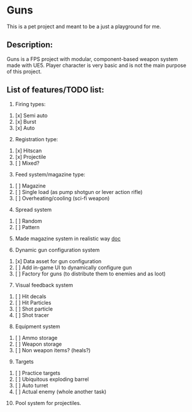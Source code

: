 # Guns

This is a pet project and meant to be a just a playground for me.

## Description:

Guns is a FPS project with modular, component-based weapon system made with UE5. Player character is very basic and is not the main purpose of this project.

## List of features/TODO list:

1) Firing types:
1. [x] Semi auto
2. [x] Burst
3. [x] Auto

2) Registration type:
1. [x] Hitscan
2. [x] Projectile
3. [ ] Mixed?

3) Feed system/magazine type:
1. [ ] Magazine
2. [ ] Single load (as pump shotgun or lever action rifle)
3. [ ] Overheating/cooling (sci-fi weapon)

4) Spread system
1. [ ] Random
2. [ ] Pattern

5) Made magazine system in realistic way [doc](docs/GameDesign/RealisticMagazines.md) 


6) Dynamic gun configuration system  
1. [x] Data asset for gun configuration
2. [ ] Add in-game UI to dynamically configure gun
3. [ ] Factory for guns (to distribute them to enemies and as loot)


7) Visual feedback system
1. [ ] Hit decals
2. [ ] Hit Particles
3. [ ] Shot particle
4. [ ] Shot tracer


8) Equipment system
1. [ ] Ammo storage
2. [ ] Weapon storage
3. [ ] Non weapon items? (heals?)


9) Targets
1. [ ] Practice targets
2. [ ] Ubiquitous exploding barrel
3. [ ] Auto turret
4. [ ] Actual enemy (whole another task)

10) Pool system for projectiles.